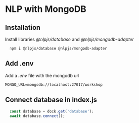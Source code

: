 # NLP with MongoDB

## Installation

Install libraries _@nlpjs/database_ and _@nlpjs/mongodb-adapter_

```shell
  npm i @nlpjs/database @nlpjs/mongodb-adapter
```

## Add .env
Add a _.env_ file with the mongodb url

```
MONGO_URL=mongodb://localhost:27017/workshop
```

## Connect database in index.js

```javascript
  const database = dock.get('database');
  await database.connect();
```